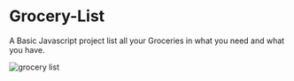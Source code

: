 # Grocery-List
 A Basic Javascript project list all your Groceries in what you need and what you have.
 
 ![grocery list](https://user-images.githubusercontent.com/56484583/179364329-10752561-021f-4754-a155-6c7705a9feba.png)
